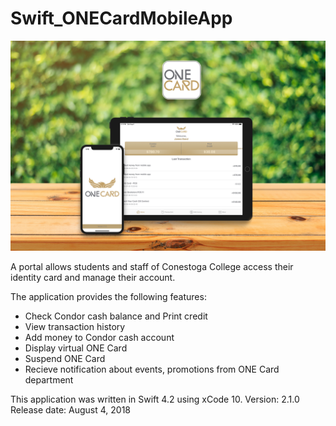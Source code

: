 # Swift_ONECardMobileApp

![Intro](Intro.png)

A portal allows students and staff of Conestoga College access their identity card and manage their account.

The application provides the following features:
  - Check Condor cash balance and Print credit
  - View transaction history
  - Add money to Condor cash account
  - Display virtual ONE Card
  - Suspend ONE Card
  - Recieve notification about events, promotions from ONE Card department

This application was written in Swift 4.2 using xCode 10.
Version: 2.1.0
Release date: August 4, 2018

